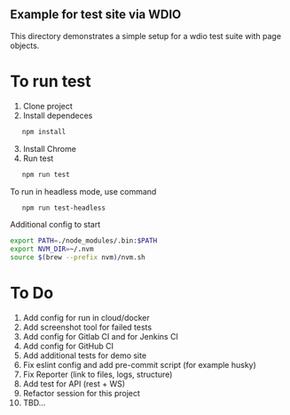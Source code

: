 ## Example  for test site via WDIO

This directory demonstrates a simple setup for a wdio test suite with page objects.

# To run test

1. Clone project
2. Install dependeces

```sh
   npm install
```

3. Install Chrome
4. Run test

```sh
   npm run test
```

To run in headless mode, use command

```sh
   npm run test-headless
```

Additional config to start

```sh 
export PATH=./node_modules/.bin:$PATH
export NVM_DIR=~/.nvm                
source $(brew --prefix nvm)/nvm.sh
```

# To Do

1. Add config for run in cloud/docker
2. Add screenshot tool for failed tests
3. Add config for Gitlab CI and for Jenkins CI
4. Add config for GitHub CI
5. Add additional tests for demo site
6. Fix eslint config and add pre-commit script (for example husky)
7. Fix Reporter (link to files, logs, structure)
8. Add test for API (rest + WS)
9. Refactor session for this project
10. TBD...